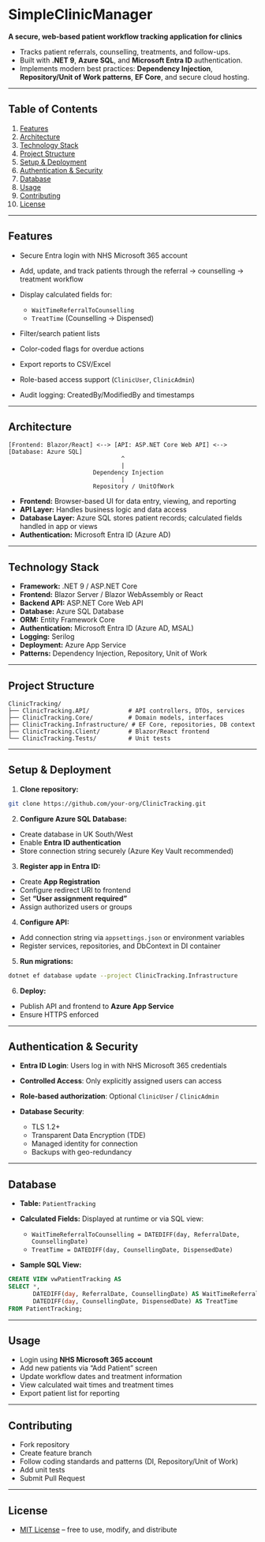 # SimpleClinicManager

**A secure, web-based patient workflow tracking application for clinics**

* Tracks patient referrals, counselling, treatments, and follow-ups.
* Built with **.NET 9**, **Azure SQL**, and **Microsoft Entra ID** authentication.
* Implements modern best practices: **Dependency Injection**, **Repository/Unit of Work patterns**, **EF Core**, and secure cloud hosting.

---

## Table of Contents

1. [Features](#features)
2. [Architecture](#architecture)
3. [Technology Stack](#technology-stack)
4. [Project Structure](#project-structure)
5. [Setup & Deployment](#setup--deployment)
6. [Authentication & Security](#authentication--security)
7. [Database](#database)
8. [Usage](#usage)
9. [Contributing](#contributing)
10. [License](#license)

---

## Features

* Secure Entra login with NHS Microsoft 365 account
* Add, update, and track patients through the referral → counselling → treatment workflow
* Display calculated fields for:

  * `WaitTimeReferralToCounselling`
  * `TreatTime` (Counselling → Dispensed)
* Filter/search patient lists
* Color-coded flags for overdue actions
* Export reports to CSV/Excel
* Role-based access support (`ClinicUser`, `ClinicAdmin`)
* Audit logging: CreatedBy/ModifiedBy and timestamps

---

## Architecture

```
[Frontend: Blazor/React] <--> [API: ASP.NET Core Web API] <--> [Database: Azure SQL]
                                ^
                                |
                        Dependency Injection
                                |
                        Repository / UnitOfWork
```

* **Frontend:** Browser-based UI for data entry, viewing, and reporting
* **API Layer:** Handles business logic and data access
* **Database Layer:** Azure SQL stores patient records; calculated fields handled in app or views
* **Authentication:** Microsoft Entra ID (Azure AD)

---

## Technology Stack

* **Framework:** .NET 9 / ASP.NET Core
* **Frontend:** Blazor Server / Blazor WebAssembly or React
* **Backend API:** ASP.NET Core Web API
* **Database:** Azure SQL Database
* **ORM:** Entity Framework Core
* **Authentication:** Microsoft Entra ID (Azure AD, MSAL)
* **Logging:** Serilog
* **Deployment:** Azure App Service
* **Patterns:** Dependency Injection, Repository, Unit of Work

---

## Project Structure

```
ClinicTracking/
├── ClinicTracking.API/           # API controllers, DTOs, services
├── ClinicTracking.Core/          # Domain models, interfaces
├── ClinicTracking.Infrastructure/ # EF Core, repositories, DB context
├── ClinicTracking.Client/        # Blazor/React frontend
└── ClinicTracking.Tests/         # Unit tests
```

---

## Setup & Deployment

1. **Clone repository:**

```bash
git clone https://github.com/your-org/ClinicTracking.git
```

2. **Configure Azure SQL Database:**

* Create database in UK South/West
* Enable **Entra ID authentication**
* Store connection string securely (Azure Key Vault recommended)

3. **Register app in Entra ID:**

* Create **App Registration**
* Configure redirect URI to frontend
* Set **“User assignment required”**
* Assign authorized users or groups

4. **Configure API:**

* Add connection string via `appsettings.json` or environment variables
* Register services, repositories, and DbContext in DI container

5. **Run migrations:**

```bash
dotnet ef database update --project ClinicTracking.Infrastructure
```

6. **Deploy:**

* Publish API and frontend to **Azure App Service**
* Ensure HTTPS enforced

---

## Authentication & Security

* **Entra ID Login**: Users log in with NHS Microsoft 365 credentials
* **Controlled Access**: Only explicitly assigned users can access
* **Role-based authorization**: Optional `ClinicUser` / `ClinicAdmin`
* **Database Security**:

  * TLS 1.2+
  * Transparent Data Encryption (TDE)
  * Managed identity for connection
  * Backups with geo-redundancy

---

## Database

* **Table:** `PatientTracking`

* **Calculated Fields:** Displayed at runtime or via SQL view:

  * `WaitTimeReferralToCounselling = DATEDIFF(day, ReferralDate, CounsellingDate)`
  * `TreatTime = DATEDIFF(day, CounsellingDate, DispensedDate)`

* **Sample SQL View:**

```sql
CREATE VIEW vwPatientTracking AS
SELECT *,
       DATEDIFF(day, ReferralDate, CounsellingDate) AS WaitTimeReferralToCounselling,
       DATEDIFF(day, CounsellingDate, DispensedDate) AS TreatTime
FROM PatientTracking;
```

---

## Usage

* Login using **NHS Microsoft 365 account**
* Add new patients via “Add Patient” screen
* Update workflow dates and treatment information
* View calculated wait times and treatment times
* Export patient list for reporting

---

## Contributing

* Fork repository
* Create feature branch
* Follow coding standards and patterns (DI, Repository/Unit of Work)
* Add unit tests
* Submit Pull Request

---

## License

* [MIT License](LICENSE) – free to use, modify, and distribute

